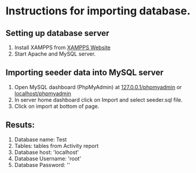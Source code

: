 # Instructions for importing database.
## Setting up database server
1. Install XAMPPS from [XAMPPS Website](https://www.apachefriends.org/index.html)<br/>
2. Start Apache and MySQL server.
## Importing seeder data into MySQL server
1. Open MySQL dashboard (PhpMyAdmin) at [127.0.0.1/phpmyadmin](http://127.0.0.1/phpmyadmin) or [localhost/phpmyadmin](http://localhost/phpmyadmin)
2. In server home dashboard click on Import and select seeder.sql file.
3. Click on import at bottom of page.
## Resuts:
1. Database name: Test
2. Tables: tables from Activity report
3. Database host: 'localhost'
4. Database Username: 'root' 
5. Database Password: ''